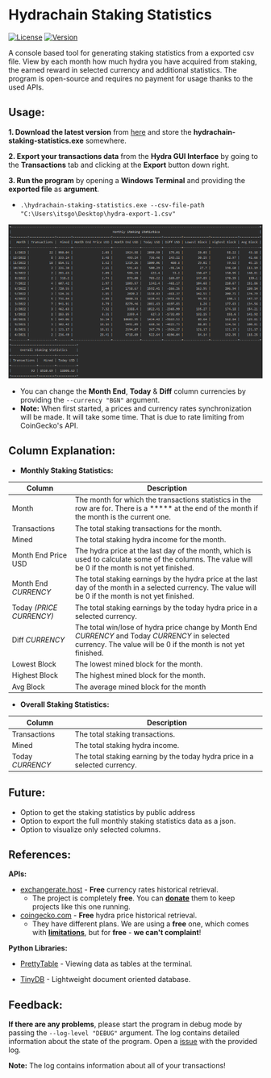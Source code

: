 # Hydrachain Staking Statistics
[![License](https://img.shields.io/badge/license-MIT-green.svg)](https://github.com/ItsGosho/hydrachain-staking-statistics/blob/main/LICENSE)
[![Version](https://img.shields.io/github/v/release/ItsGosho/Button-Enhanced?include_prereleases)](https://github.com/ItsGosho/hydrachain-staking-statistics/releases)

A console based tool for generating staking statistics from a exported csv file. View by each month how much hydra you have acquired from staking, the earned reward in selected currency and additional statistics. The program is open-source and requires no payment for usage thanks to the used APIs.



## Usage:

**1. Download the latest version** from [here](https://github.com/ItsGosho/hydrachain-staking-statistics/releases) and store the **hydrachain-staking-statistics.exe** somewhere.

**2. Export your transactions data** from the **Hydra GUI Interface** by going to the **Transactions** tab and clicking at the **Export** button down right.

**3. Run the program** by opening a **Windows Terminal** and providing the **exported file** as **argument**.

- `.\hydrachain-staking-statistics.exe --csv-file-path "C:\Users\itsgo\Desktop\hydra-export-1.csv"`

<img src=".\pics\example_output_1.png" alt="example_output_1.png" />

- You can change the **Month End**, **Today** & **Diff** column currencies by providing the `--currency "BGN"` argument.
- **Note:** When first started, a prices and currency rates synchronization will be made. It will take some time. That is due to rate limiting from CoinGecko's API. 



## Column Explanation:

- **Monthly Staking Statistics:**

| Column                   | Description                                                  |
| ------------------------ | ------------------------------------------------------------ |
| Month                    | The month for which the transactions statistics in the row are for. There is a ***** at the end of the month if the month is the current one. |
| Transactions             | The total staking transactions for the month.                |
| Mined                    | The total staking hydra income for the month.                |
| Month End Price USD      | The hydra price at the last day of the month, which is used to calculate some of the columns. The value will be 0 if the month is not yet finished. |
| Month End *CURRENCY*     | The total staking earnings by the hydra price at the last day of the month in a selected currency. The value will be 0 if the month is not yet finished. |
| Today *(PRICE CURRENCY)* | The total staking earnings by the today hydra price in a selected currency. |
| Diff *CURRENCY*          | The total win/lose of hydra price change by Month End *CURRENCY* and Today *CURRENCY* in selected currency. The value will be 0 if the month is not yet finished. |
| Lowest Block             | The lowest mined block for the month.                        |
| Highest Block            | The highest mined block for the month.                       |
| Avg Block                | The average mined block for the month                        |

- **Overall Staking Statistics:**

| Column           | Description                                                  |
| ---------------- | ------------------------------------------------------------ |
| Transactions     | The total staking transactions.                              |
| Mined            | The total staking hydra income.                              |
| Today *CURRENCY* | The total staking earning by the today hydra price in a selected currency. |

## Future:

- Option to get the staking statistics by public address
- Option to export the full monthly staking statistics data as a json.
- Option to visualize only selected columns.



## References:

**APIs:**

- [exchangerate.host](https://exchangerate.host) - **Free** currency rates historical retrieval.
  - The project is completely **free**. You can **[donate](https://exchangerate.host/#/donate)** them to keep projects like this one running.
- [coingecko.com](https://www.coingecko.com/en/api) - **Free** hydra price historical retrieval.
  - They have different plans. We are using a **free** one, which comes with **[limitations](https://www.coingecko.com/en/api/pricing)**, but for **free** - **we can't complaint**!

**Python Libraries:**

- [PrettyTable](https://pypi.org/project/prettytable/) - Viewing data as tables at the terminal.

- [TinyDB](https://pypi.org/project/tinydb/) - Lightweight document oriented database.



## Feedback:

**If there are any problems**, please start the program in debug mode by passing the `--log-level "DEBUG"` argument. The log contains detailed information about the state of the program. Open a [issue](https://github.com/ItsGosho/hydrachain-staking-statistics/issues) with the provided log.

**Note:** The log contains information about all of your transactions!
